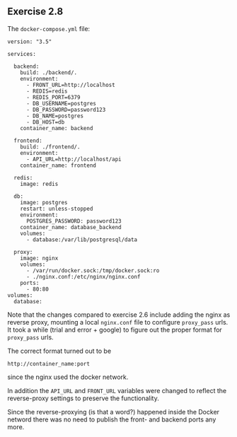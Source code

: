 ## Exercise 2.8


The ```docker-compose.yml``` file:

```
version: "3.5"

services:

  backend:
    build: ./backend/.
    environment:
      - FRONT_URL=http://localhost
      - REDIS=redis
      - REDIS_PORT=6379
      - DB_USERNAME=postgres
      - DB_PASSWORD=password123
      - DB_NAME=postgres
      - DB_HOST=db
    container_name: backend

  frontend:
    build: ./frontend/.
    environment:
      - API_URL=http://localhost/api
    container_name: frontend

  redis:
    image: redis

  db:
    image: postgres
    restart: unless-stopped
    environment:
      POSTGRES_PASSWORD: password123
    container_name: database_backend
    volumes:
      - database:/var/lib/postgresql/data

  proxy:
    image: nginx
    volumes:
      - /var/run/docker.sock:/tmp/docker.sock:ro
      - ./nginx.conf:/etc/nginx/nginx.conf
    ports:
      - 80:80
volumes:
  database:
```

Note that the changes compared to exercise 2.6 include adding the nginx as reverse proxy, mounting a local ```nginx.conf``` file
to configure ```proxy_pass``` urls. It took a while (trial and error + google) to figure out the proper format for ```proxy_pass``` urls.

The correct format turned out to be
```
http://container_name:port
```
since the nginx used the docker network.

In addition the ```API_URL``` and ```FRONT_URL``` variables were changed to reflect the reverse-proxy settings to preserve the
functionality.

Since the reverse-proxying (is that a word?) happened inside the Docker netword there was no need to publish the front- and backend 
ports any more.
